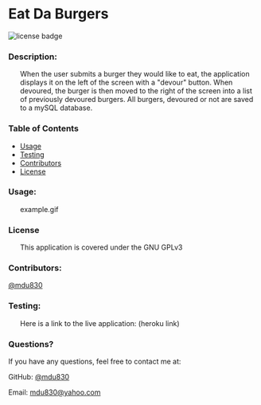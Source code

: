 
# Eat Da Burgers

![license badge](https://img.shields.io/github/license/mdu830/eat-da-burger?color=green)

### Description: 

<ul>
    When the user submits a burger they would like to eat, the application displays it on the left of the screen with a "devour" button. When devoured, the burger is then moved to the right of the screen into a list of previously devoured burgers. All burgers, devoured or not are saved to a mySQL database.    
</ul>

### Table of Contents
* [Usage](#usage)
* [Testing](#testing)
* [Contributors](#contributors)
* [License](#License)

### Usage:
<ul>
    example.gif
</ul>

### License
<ul>
    This application is covered under the GNU GPLv3
</ul>

### Contributors:

[@mdu830](https://api.github.com/users/mdu830)

### Testing:
<ul>
    Here is a link to the live application: (heroku link)
</ul>

### Questions?

If you have any questions, feel free to contact me at:

GitHub: [@mdu830](https://api.github.com/users/mdu830)

Email: mdu830@yahoo.com
